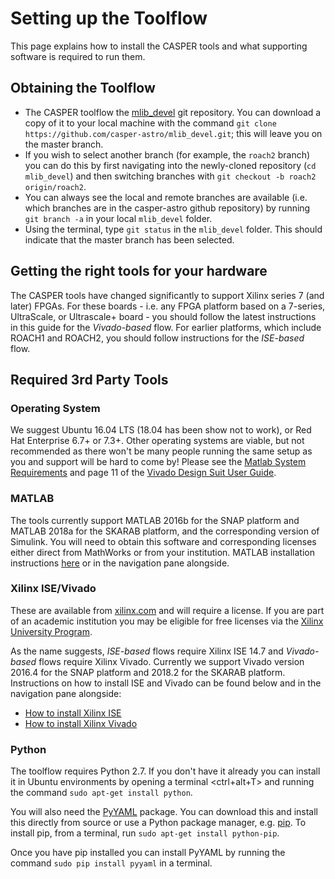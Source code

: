 # Setting up the Toolflow

This page explains how to install the CASPER tools and what supporting software is required to run them.

## Obtaining the Toolflow
* The CASPER toolflow the [mlib_devel](https://github.com/casper-astro/mlib_devel) git repository. You can download a copy of it to your local machine with the command `git clone https://github.com/casper-astro/mlib_devel.git`; this will leave you on the master branch.
* If you wish to select another branch (for example, the `roach2` branch) you can do this by first navigating into the newly-cloned repository (`cd mlib_devel`) and then switching branches with `git checkout -b roach2 origin/roach2`.
* You can always see the local and remote branches are available (i.e. which branches are in the casper-astro github repository) by running `git branch -a` in your local `mlib_devel` folder.
* Using the terminal, type `git status` in the `mlib_devel` folder. This should indicate that the master branch has been selected.

## Getting the right tools for your hardware
The CASPER tools have changed significantly to support Xilinx series 7 (and later) FPGAs. For these boards - i.e. any FPGA platform based on a 7-series, UltraScale, or Ultrascale+ board - you should follow the latest instructions in this guide for the _Vivado-based_ flow. For earlier platforms, which include ROACH1 and ROACH2, you should follow instructions for the _ISE-based_ flow.

## Required 3rd Party Tools

### Operating System
We suggest Ubuntu 16.04 LTS (18.04 has been show not to work), or Red Hat Enterprise 6.7+ or 7.3+. Other operating systems are viable, but not recommended as there won't be many people running the same setup as you and support will be hard to come by! Please see the [Matlab System Requirements](https://www.mathworks.com/support/sysreq.html) and page 11 of the [Vivado Design Suit User Guide](https://www.xilinx.com/support/documentation/sw_manuals/xilinx2018_2/ug973-vivado-release-notes-install-license.pdf).

### MATLAB
The tools currently support MATLAB 2016b for the SNAP platform and MATLAB 2018a for the SKARAB platform, and the corresponding version of Simulink. You will need to obtain this software and corresponding licenses either direct from MathWorks or from your institution. MATLAB installation instructions [here](https://casper-toolflow.readthedocs.io/en/latest/src/How-to-install-Matlab.html) or in the navigation pane alongside.

### Xilinx ISE/Vivado
These are available from [xilinx.com](https://www.xilinx.com) and will require a license. If you are part of an academic institution you may be eligible for free licenses via the [Xilinx University Program](https://www.xilinx.com/support/university.html).

As the name suggests, _ISE-based_ flows require Xilinx ISE 14.7 and _Vivado-based_ flows require Xilinx Vivado. Currently we support Vivado version 2016.4 for the SNAP platform and 2018.2 for the SKARAB platform.  Instructions on how to install ISE and Vivado can be found below and in the navigation pane alongside:
* [How to install Xilinx ISE](https://casper-toolflow.readthedocs.io/en/latest/src/How-to-install-Xilinx-ISE.html)
* [How to install Xilinx Vivado](https://casper-toolflow.readthedocs.io/en/latest/src/How-to-install-Xilinx-Vivado.html)


### Python
The toolflow requires Python 2.7. If you don't have it already you can install it in Ubuntu environments by opening a terminal <ctrl+alt+T> and running the command `sudo apt-get install python`.

You will also need the [PyYAML](https://pypi.python.org/pypi/PyYAML) package. You can download this and install this directly from source or use a Python package manager, e.g. [pip](https://pypi.python.org/pypi/pip). To install pip, from a terminal, run `sudo apt-get install python-pip`.

Once you have pip installed you can install PyYAML by running the command `sudo pip install pyyaml` in a terminal.
